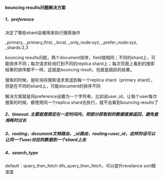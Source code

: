 #### bouncing results问题解决方案

##### 1、preference

决定了哪些shard会被用来执行搜索操作

_primary, _primary_first, _local, _only_node:xyz, _prefer_node:xyz, _shards:2,3

bouncing results问题，两个document排序，field值相同；不同的shard上，可能排序不同；每次请求轮询打到不同的replica shard上；每次页面上看到的搜索结果的排序都不一样。这就是bouncing result，也就是跳跃的结果。

搜索的时候，是轮询将搜索请求发送到每一个replica shard（primary shard），但是在不同的shard上，可能document的排序不同

解决方案就是将preference设置为一个字符串，比如说user_id，让每个user每次搜索的时候，都使用同一个replica shard去执行，就不会看到bouncing results了

##### 2、timeout:  主要就是限定在一定时间内，将部分获取到的数据直接返回，避免查询耗时过长

##### 3、routing，document文档路由，_id路由，routing=user_id，这样的话可以让同一个user对应的数据到一个shard上去

##### 4、search_type

default：query_then_fetch
dfs_query_then_fetch，可以提升revelance sort精准度